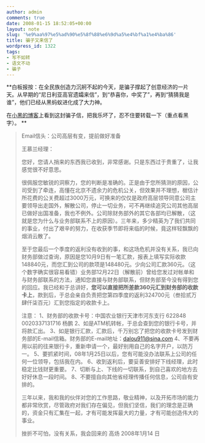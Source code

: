 ```yaml
---
author: admin
comments: true
date: 2008-01-15 18:52:05+00:00
layout: note
slug: '%e9%aa%97%e5%ad%90%e5%8f%88%e6%9d%a5%e4%bf%a1%e4%ba%86'
title: 骗子又来信了
wordpress_id: 1322
tags:
- 写不如转
- 语文不动
- 骗子
---
```


**白板报按：在全民族创造力沉舸不起的今天，是骗子撑起了创意经济的一片天。从早期的“尼日利亚高官遗孀来信”，到“恭喜你，中奖了”，再到“猜猜我是谁”，他们已经从黑蚂蚁进化成了大力神。

在[小黑的博客](http://www.sohoxiaobao.com/chinese/bbs/blog.php?id=44110)上看到这封骗子信，把我乐坏了，忍不住要转载一下（重点看黑字）。
**




<blockquote>Email信头：公司高层有变，提前做好准备

王慕兰经理：

您好，您请人捎来的东西我已收到，非常感谢。只是东西过于贵重了，让我感觉很不好意思。

很佩服您敏锐的洞察力，您的判断是准确的。正是由于您所猜测的原因，公司受到了牵连，高懂在北京不遗余力的危机公关，但效果并不理想，椐估计所花费的公关费超过3000万元，可换来的仅仅是政府高层领导同意公司主要领导出走国外，解散公司，停止一切业务，可不再继续追究公司其他高层已做好出国准备，我也不例外。公司除财务部外的其它各部均已解散，（这就是您为什么与业务部联系不上的原因）。三年来，多少精英为了我们共同的事业，付出了艰辛的努力，在收获季节即将来临的时候，竟这样轻飘飘的烟消云散了。

至于您最后一个季度的返利没有收到的事，和这场危机并没有关系，我已向财务部做过查询，原因是您10月9日有一笔汇款，报表上填写实际收款148840元，而您汇到公司的款项是148480元。少向公司汇款360元。（这个数字确实很容易看错）业务部12月22日（解散前）曾给您发过对帐单和与财务部联系的方法，通知您直接与财务部联系，但财务部至今没有得到您的回应。我已经和于总讲好，**您可以直接把所差款360元汇到财务部的收款卡上**，款到后，于总会亲自负责把您第四季度的返利324700元（叁拾贰万肆仟柒百元）汇到您指定的收款卡上。

注意：
1、财务部的收款卡号：中国农业银行天津市河东支行  622848 0020337131716 杨鹏
2、如是ATM机转帐，于总会查到您的银行卡号，并将款汇出。
3、如是银行汇款，汇款后，千万别忘了把您的收款卡号发到财务部的E-mail信箱。财务部的E-mail地址：dalou911@sina.com
4、不要再用以前的往来银行卡，重新申请一个，最好别用自己的名字开户，以防万一。
5、要抓紧时间，08年1月25日以后，您有可能没办法联系上公司的任何一位领导，包括我在内。
6、收到返利后，要妥善安排好下线经理，此时稳定比钱财更重要。
7、切断与上、下线的一切联系，到自己喜欢的地方去好好休息一段时间。
8、不要擅自向其他省经理传播任何信息，公司自有安排的。

三年以来，我和我的伙伴对您的工作思路，敬业精神，以及开拓市场的能力都非常欣赏，尽管政府对我们存在偏见，但我们坚信，我们的理念是正确的，资金只有汇集在一起，才有可能发挥最大的力量，才有可能创造伟大的事业。

挫折不可怕，没有关系，我会回来的
高炀
2008年1月14 日
</blockquote>
